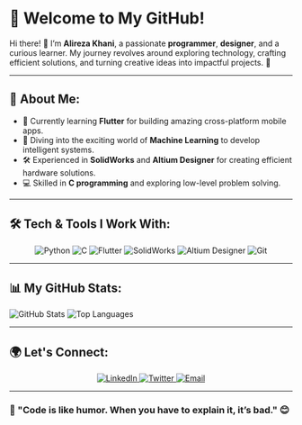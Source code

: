 # 🌟 Welcome to My GitHub!

Hi there! 👋 I’m **Alireza Khani**, a passionate **programmer**, **designer**, and a curious learner. My journey revolves around exploring technology, crafting efficient solutions, and turning creative ideas into impactful projects. 🚀

---

## 🌟 About Me:
- 📱 Currently learning **Flutter** for building amazing cross-platform mobile apps.  
- 🤖 Diving into the exciting world of **Machine Learning** to develop intelligent systems.  
- 🛠 Experienced in **SolidWorks** and **Altium Designer** for creating efficient hardware solutions.  
- 💻 Skilled in **C programming** and exploring low-level problem solving.

---

## 🛠️ Tech & Tools I Work With:
<p align="center">
  <img src="https://img.shields.io/badge/Python-3776AB?style=for-the-badge&logo=python&logoColor=white" alt="Python"/>
  <img src="https://img.shields.io/badge/C-00599C?style=for-the-badge&logo=c&logoColor=white" alt="C"/>
  <img src="https://img.shields.io/badge/Flutter-02569B?style=for-the-badge&logo=flutter&logoColor=white" alt="Flutter"/>
  <img src="https://img.shields.io/badge/SolidWorks-FF3333?style=for-the-badge&logo=solidworks&logoColor=white" alt="SolidWorks"/>
  <img src="https://img.shields.io/badge/Altium%20Designer-0077C2?style=for-the-badge&logo=altiumdesigner&logoColor=white" alt="Altium Designer"/>
  <img src="https://img.shields.io/badge/Git-F05032?style=for-the-badge&logo=git&logoColor=white" alt="Git"/>
</p>

---

## 📊 My GitHub Stats:
![GitHub Stats](https://github-readme-stats.vercel.app/api?username=yourusername&show_icons=true&theme=radical)
![Top Languages](https://github-readme-stats.vercel.app/api/top-langs/?username=yourusername&layout=compact&theme=radical)

---

## 🌍 Let's Connect:
<p align="center">
  <a href="https://www.linkedin.com/in/yourprofile" target="_blank">
    <img src="https://img.shields.io/badge/LinkedIn-0077B5?style=for-the-badge&logo=linkedin&logoColor=white" alt="LinkedIn"/>
  </a>
  <a href="https://twitter.com/yourprofile" target="_blank">
    <img src="https://img.shields.io/badge/Twitter-1DA1F2?style=for-the-badge&logo=twitter&logoColor=white" alt="Twitter"/>
  </a>
  <a href="mailto:your.email@example.com" target="_blank">
    <img src="https://img.shields.io/badge/Email-D14836?style=for-the-badge&logo=gmail&logoColor=white" alt="Email"/>
  </a>
</p>

---

### 🚀 "Code is like humor. When you have to explain it, it’s bad." 😊
